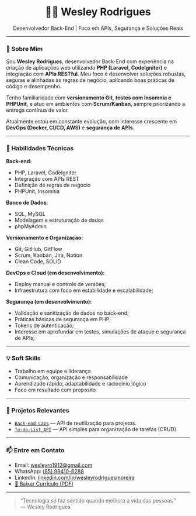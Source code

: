 <h1 align="center">👨‍💻 Wesley Rodrigues</h1>
<p align="center">
Desenvolvedor Back-End | Foco em APIs, Segurança e Soluções Reais
</p>

---

### 🚀 Sobre Mim

Sou **Wesley Rodrigues**, desenvolvedor Back-End com experiência na criação de aplicações web utilizando **PHP (Laravel, CodeIgniter)** e integração com **APIs RESTful**. Meu foco é desenvolver soluções robustas, seguras e alinhadas às regras de negócio, aplicando boas práticas de código e desempenho.

Tenho familiaridade com **versionamento Git**, **testes com Insomnia e PHPUnit**, e atuo em ambientes com **Scrum/Kanban**, sempre priorizando a entrega contínua de valor.

Atualmente estou em constante evolução, com interesse crescente em **DevOps (Docker, CI/CD, AWS)** e **segurança de APIs**.

---

### 🧠 Habilidades Técnicas

**Back-end:**
- PHP, Laravel, CodeIgniter  
- Integração com APIs REST  
- Definição de regras de negócio  
- PHPUnit, Insomnia

**Banco de Dados:**
- SQL, MySQL  
- Modelagem e estruturação de dados  
- phpMyAdmin

**Versionamento e Organização:**
- Git, GitHub, GitFlow  
- Scrum, Kanban, Jira, Notion  
- Clean Code, SOLID

**DevOps e Cloud (em desenvolvimento):**
- Deploy manual e controle de versões;
- Infraestrutura com foco em estabilidade e escalabilidade;

**Segurança (em desenvolvimento):**
 - Validação e sanitização de dados no back-end;
 - Práticas básicas de segurança em PHP;
 - Tokens de autenticação;
 - Interesse em aprofundar em testes, simulações de ataque e segurança de APIs;

---

### 💡 Soft Skills

- Trabalho em equipe e liderança  
- Comunicação, organização e responsabilidade  
- Aprendizado rápido, adaptabilidade e raciocínio lógico  
- Foco em resultado com propósito

---

### 📂 Projetos Relevantes

- [`Back-end Labs`](https://github.com/Wesleyro1912/Back_End_Labs) — API de reutilização para projetos.
- [`To-do-List_API`](https://github.com/Wesleyro1912/To-do-List_API) — API simples para organização de tarefas (CRUD).

---

### 📫 Entre em Contato

- Email: [wesleyro1912@gmail.com](mailto:wesleyro1912@gmail.com)  
- WhatsApp: [(85) 99410-6288](https://wa.me/5585994106288)  
- LinkedIn: [linkedin.com/in/wesleyrodriguesmoreira](https://www.linkedin.com/in/wesleyrodriguesmoreira)  
- [📄 Baixar Currículo (PDF)](assets/Wesley_Rodrigues_Curriculo_BackEnd.pdf)

---

> “Tecnologia só faz sentido quando melhora a vida das pessoas.”  
> — Wesley Rodrigues
